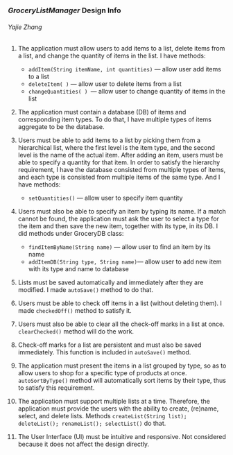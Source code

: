 ### *GroceryListManager* Design Info
###### Yajie Zhang
1. The application must allow users to add items to a list, delete items from a list, and change the quantity of items in the list. I have methods: 
	* `addItem(String itemName, int quantities)` — allow user add items to a list
	* `deleteItem( )` — allow user to delete items from a list
	* `changeQuantities( ) `— allow user to change quantity of items in the list
	
2.  The application must contain a database (DB) of items and corresponding item types. To do that, I have multiple types of items aggregate to be the database.

3. Users must be able to add items to a list by picking them from a hierarchical list, where the first level is the item type, and the second level is the name of the actual item. After adding an item, users must be able to specify a quantity for that item. In order to satisfy the hierarchy requirement, I have the database consisted from multiple types of items, and each type is consisted from multiple items of the same type. And I have methods: 
	* `setQuantities()` — allow user to specify item quantity

4. Users must also be able to specify an item by typing its name. If a match cannot be found, the application must ask the user to select a type for the item and then save the new item, together with its type, in its DB. I did methods under GroceryDB class:
	* `findItemByName(String name)` — allow user to find an item by its name
	* `addItemDB(String type, String name)`— allow user to add new item with its type and name to database

5. Lists must be saved automatically and immediately after they are modified. I made `autoSave()` method to do that.

6.  Users must be able to check off items in a list (without deleting them). I made `checkedOff()` method to satisfy it.

7.  Users must also be able to clear all the check-off marks in a list at once. `clearChecked()` method will do the work.
8.  Check-off marks for a list are persistent and must also be saved immediately. This function is included in `autoSave()` method.

9. The application must present the items in a list grouped by type, so as to allow users to shop for a specific type of products at once. `autoSortByType()` method will automatically sort items by their type, thus to satisfy this requirement.

10.  The application must support multiple lists at a time. Therefore, the application must provide the users with the ability to create, (re)name, select, and delete lists. Methods `createList(String list);  deleteList(); renameList(); selectList()` do that.

11. The User Interface (UI) must be intuitive and responsive. Not considered because it does not affect the design directly.